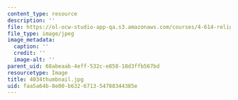 ```yaml
---
content_type: resource
description: ''
file: https://ol-ocw-studio-app-qa.s3.amazonaws.com/courses/4-614-religious-architecture-and-islamic-cultures-fall-2002/faa5a64b8e00b632671354788344385e_4034thumbnail.jpg
file_type: image/jpeg
image_metadata:
  caption: ''
  credit: ''
  image-alt: ''
parent_uid: 68abeaab-4eff-532c-e858-18d3ffb567bd
resourcetype: Image
title: 4034thumbnail.jpg
uid: faa5a64b-8e00-b632-6713-54788344385e
---
```

